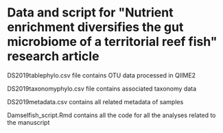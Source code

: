 # Data and script for "Nutrient enrichment diversifies the gut microbiome of a territorial reef fish" research article

DS2019tablephylo.csv file contains OTU data processed in QIIME2

DS2019taxonomyphylo.csv file contains associated taxonomy data

DS2019metadata.csv contains all related metadata of samples

Damselfish_script.Rmd contains all the code for all the analyses related to the manuscript
